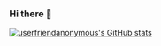 ### Hi there 👋
<!--
**userfriendanonymous/userfriendanonymous** is a ✨ _special_ ✨ repository because its `README.md` (this file) appears on your GitHub profile.

Here are some ideas to get you started:

- 🔭 I’m currently working on ...
- 🌱 I’m currently learning ...
- 👯 I’m looking to collaborate on ...
- 🤔 I’m looking for help with ...
- 💬 Ask me about ...
- 📫 How to reach me: ...
- 😄 Pronouns: ...
- ⚡ Fun fact: ...
-->

[![userfriendanonymous's GitHub stats](https://github-readme-stats.vercel.app/api?username=userfriendanonymous)](https://github.com/userfriendanonymous/github-readme-stats)
